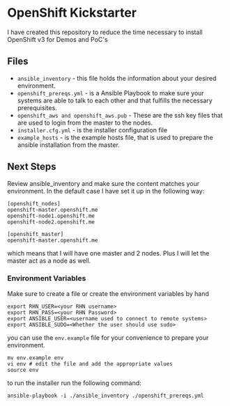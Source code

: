 OpenShift Kickstarter
=====================

I have created this repository to reduce the time necessary to install OpenShift v3 for Demos and PoC's

## Files

- `ansible_inventory` - this file holds the information about your desired environment.
- `openshift_prereqs.yml` - is a Ansible Playbook to make sure your systems are able to talk to each other and that fulfills the necessary prerequisites.
- `openshift_aws and openshift_aws.pub` - These are the ssh key files that are used to login from the master to the nodes.
- `installer.cfg.yml` - is the installer configuration file
- `example_hosts` - is the example hosts file, that is used to prepare the ansible installation from the master.

## Next Steps

Review ansible_inventory and make sure the content matches your environment. In the default case I have set it up in the following way:

```
[openshift_nodes]
openshift-master.openshift.me
openshift-node1.openshift.me
openshift-node2.openshift.me

[openshift_master]
openshift-master.openshift.me
```

which means that I will have one master and 2 nodes. Plus I will let the master act as a node as well.

### Environment Variables

Make sure to create a file or create the environment variables by hand

```
export RHN_USER=<your RHN username>
export RHN_PASS=<your RHN Password>
export ANSIBLE_USER=<username used to connect to remote systems>
export ANSIBLE_SUDO=<Whether the user should use sudo>
```

you can use the `env.example` file for your convenience to prepare your environment.

```
mv env.example env
vi env # edit the file and add the appropriate values
source env
```

to run the installer run the following command:

```
ansible-playbook -i ./ansible_inventory ./openshift_prereqs.yml
```
